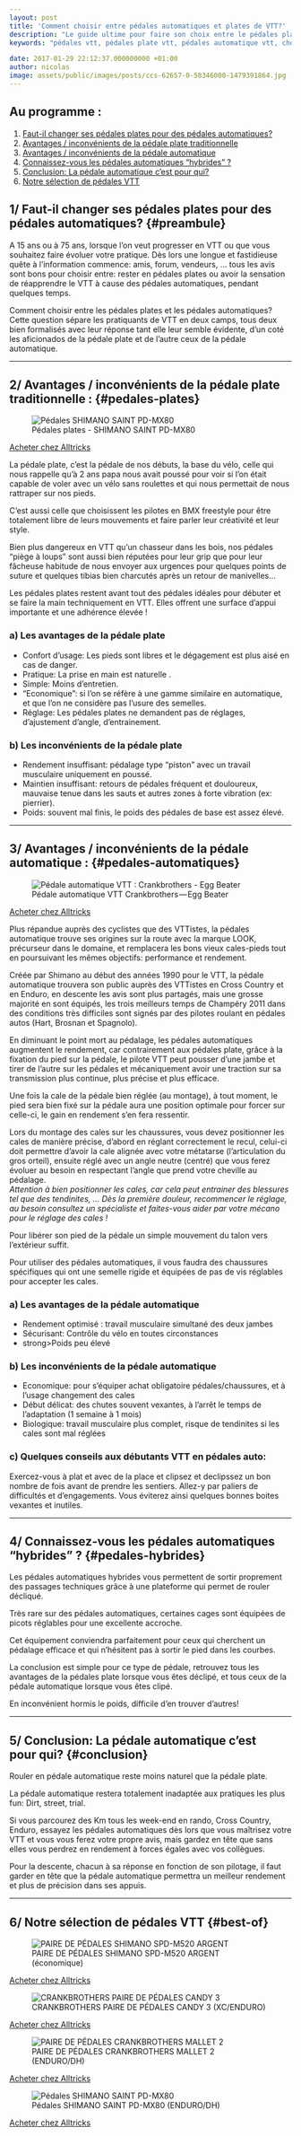 ```yaml
---
layout: post
title: 'Comment choisir entre pédales automatiques et plates de VTT?'
description: "Le guide ultime pour faire son choix entre le pédales plates et les pédales automatique en vtt."
keywords: "pédales vtt, pédales plate vtt, pédales automatique vtt, choisir pédales vtt"

date: 2017-01-29 22:12:37.000000000 +01:00
author: nicolas
image: assets/public/images/posts/ccs-62657-0-58346000-1479391864.jpg
---
```

## Au programme :

1. [Faut-il changer ses pédales plates pour des pédales automatiques?](#preambule)
2. [Avantages / inconvénients de la pédale plate traditionnelle](#pedales-plates)
3. [Avantages / inconvénients de la pédale automatique](#pedales-automatiques)
4. [Connaissez-vous les pédales automatiques “hybrides” ?](#pedales-hybrides)
5. [Conclusion: La pédale automatique c’est pour qui?](#conclusion)
6. [Notre sélection de pédales VTT](#best-of)

## 1/ Faut-il changer ses pédales plates pour des pédales automatiques? {#preambule}

A 15 ans ou à 75 ans, lorsque l’on veut progresser en VTT ou que vous souhaitez faire évoluer votre pratique. Dès lors une longue et fastidieuse quête à l’information commence: amis, forum, vendeurs, … tous les avis sont bons pour choisir entre: rester en pédales plates ou avoir la sensation de réapprendre le VTT à cause des pédales automatiques, pendant quelques temps.

Comment choisir entre les pédales plates et les pédales automatiques? Cette question sépare les pratiquants de VTT en deux camps, tous deux bien formalisés avec leur réponse tant elle leur semble évidente, d’un coté les aficionados de la pédale plate et de l’autre ceux de la pédale automatique.
<hr />

## 2/ Avantages / inconvénients de la pédale plate traditionnelle : {#pedales-plates}

<figure>
  <img alt="Pédales SHIMANO SAINT PD-MX80 " src="{{ site.url }}/assets/public/images/posts/1e33e-0me9njiu_fhg0h5fc.jpg" class="img-fluid"/>
  <figcaption>Pédales plates - SHIMANO SAINT PD-MX80</figcaption>
</figure>

<a href="http://track.effiliation.com/servlet/effi.redir?id_compteur=12855409&amp;url=https://www.alltricks.fr/F-11931-pedales-plates/P-80288-shimano_paire_de_pedales_plates_saint_pd_mx80" target="_blank" rel="nofollow" class="btn btn-outline-primary text-center">Acheter chez Alltricks</a>

La pédale plate, c’est la pédale de nos débuts, la base du vélo, celle qui nous rappelle qu’à 2 ans papa nous avait poussé pour voir si l’on était capable de voler avec un vélo sans roulettes et qui nous permettait de nous rattraper sur nos pieds.

C’est aussi celle que choisissent les pilotes en BMX freestyle pour être totalement libre de leurs mouvements et faire parler leur créativité et leur style.

Bien plus dangereux en VTT qu’un chasseur dans les bois, nos pédales “piège à loups” sont aussi bien réputées pour leur grip que pour leur fâcheuse habitude de nous envoyer aux urgences pour quelques points de suture et quelques tibias bien charcutés après un retour de manivelles…

Les pédales plates restent avant tout des pédales idéales pour débuter et se faire la main techniquement en VTT. Elles offrent une surface d’appui importante et une adhérence élevée !

### a) Les avantages de la pédale plate

- Confort d’usage: Les pieds sont libres et le dégagement est plus aisé en cas de danger.
- Pratique: La prise en main est naturelle .
- Simple: Moins d’entretien.
- “Economique”: si l’on se réfère à une gamme similaire en automatique, et que l’on ne considère pas l’usure des semelles.
- Réglage: Les pédales plates ne demandent pas de réglages, d’ajustement d’angle, d’entrainement.

### b) Les inconvénients de la pédale plate

- Rendement insuffisant: pédalage type “piston” avec un travail musculaire uniquement en poussé.
- Maintien insuffisant: retours de pédales fréquent et douloureux, mauvaise tenue dans les sauts et autres zones à forte vibration (ex: pierrier).
- Poids: souvent mal finis, le poids des pédales de base est assez élevé.
<hr />

## 3/ Avantages / inconvénients de la pédale automatique : {#pedales-automatiques}

<figure>
  <img alt="Pédale automatique VTT : Crankbrothers - Egg Beater" src="{{ site.url }}/assets/public/images/posts/7c850-0mtwevjri_e7fkdab.jpg" class="img-fluid"/>
  <figcaption>Pédale automatique VTT    Crankbrothers — Egg Beater</figcaption>
</figure>

<a href="http://track.effiliation.com/servlet/effi.redir?id_compteur=12855409&amp;url=https://www.alltricks.fr/Acheter/Crankbrothers______Egg%2BBeater" target="_blank"  rel="nofollow" class="btn btn-outline-primary text-center">Acheter chez Alltricks</a>

Plus répandue auprès des cyclistes que des VTTistes, la pédales automatique trouve ses origines sur la route avec la marque LOOK, précurseur dans le domaine, et remplacera les bons vieux cales-pieds tout en poursuivant les mêmes objectifs: performance et rendement.

Créée par Shimano au début des années 1990 pour le VTT, la pédale automatique trouvera son public auprès des VTTistes en Cross Country et en Enduro, en descente les avis sont plus partagés, mais une grosse majorité en sont équipés, les trois meilleurs temps de Champéry 2011 dans des conditions très difficiles sont signés par des pilotes roulant en pédales autos (Hart, Brosnan et Spagnolo).

En diminuant le point mort au pédalage, les pédales automatiques augmentent le rendement, car contrairement aux pédales plate, grâce à la fixation du pied sur la pédale, le pilote VTT peut pousser d’une jambe et tirer de l’autre sur les pédales et mécaniquement avoir une traction sur sa transmission plus continue, plus précise et plus efficace.

Une fois la cale de la pédale bien réglée (au montage), à tout moment, le pied sera bien fixé sur la pédale aura une position optimale pour forcer sur celle-ci, le gain en rendement s’en fera ressentir.

Lors du montage des cales sur les chaussures, vous devez positionner les cales de manière précise, d’abord en réglant correctement le recul, celui-ci doit permettre d’avoir la cale alignée avec votre métatarse (l’articulation du gros orteil), ensuite réglé avec un angle neutre (centré) que vous ferez évoluer au besoin en respectant l’angle que prend votre cheville au pédalage.<br /><em>Attention à bien positionner les cales, car cela peut entrainer des blessures tel que des tendinites, … Dès la première douleur, recommencer le réglage, au besoin consultez un spécialiste et faites-vous aider par votre mécano pour le réglage des cales !</em>

Pour libérer son pied de la pédale un simple mouvement du talon vers l’extérieur suffit.

Pour utiliser des pédales automatiques, il vous faudra des chaussures spécifiques qui ont une semelle rigide et équipées de pas de vis réglables pour accepter les cales.

### a) Les avantages de la pédale automatique

- Rendement optimisé : travail musculaire simultané des deux jambes
- Sécurisant: Contrôle du vélo en toutes circonstances
- strong>Poids peu élevé

### b) Les inconvénients de la pédale automatique

- Economique: pour s’équiper achat obligatoire pédales/chaussures, et à l’usage changement des cales
- Début délicat: des chutes souvent vexantes, à l’arrêt le temps de l’adaptation (1 semaine à 1 mois)
- Biologique: travail musculaire plus complet, risque de tendinites si les cales sont mal réglées

### c) Quelques conseils aux débutants VTT en pédales auto:

Exercez-vous à plat et avec de la place et clipsez et declipssez un bon nombre de fois avant de prendre les sentiers. Allez-y par paliers de difficultés et d’engagements. Vous éviterez ainsi quelques bonnes boites vexantes et inutiles.
<hr />

## 4/ Connaissez-vous les pédales automatiques “hybrides” ? {#pedales-hybrides}

Les pédales automatiques hybrides vous permettent de sortir proprement des passages techniques grâce à une plateforme qui permet de rouler décliqué.

Très rare sur des pédales automatiques, certaines cages sont équipées de picots réglables pour une excellente accroche.

Cet équipement conviendra parfaitement pour ceux qui cherchent un pédalage efficace et qui n’hésitent pas à sortir le pied dans les courbes.

La conclusion est simple pour ce type de pédale, retrouvez tous les avantages de la pédales plate lorsque vous êtes déclipé, et tous ceux de la pédale automatique lorsque vous êtes clipé.

En inconvénient hormis le poids, difficile d’en trouver d’autres!
<hr />

## 5/ Conclusion: La pédale automatique c’est pour qui? {#conclusion}

Rouler en pédale automatique reste moins naturel que la pédale plate.

La pédale automatique restera totalement inadaptée aux pratiques les plus fun: Dirt, street, trial.

Si vous parcourez des Km tous les week-end en rando, Cross Country, Enduro, essayez les pédales automatiques dès lors que vous maîtrisez votre VTT et vous vous ferez votre propre avis, mais gardez en tête que sans elles vous perdrez en rendement à forces égales avec vos collègues.

Pour la descente, chacun à sa réponse en fonction de son pilotage, il faut garder en tête que la pédale automatique permettra un meilleur rendement et plus de précision dans ses appuis.
<hr />

## 6/ Notre sélection de pédales VTT {#best-of}

<figure>
  <img alt="PAIRE DE PÉDALES SHIMANO SPD-M520 ARGENT " src="{{ site.url }}/assets/public/images/posts/af16b-0y_u7-3bbkdtbx_aa.jpg" class="img-fluid"/>
  <figcaption>PAIRE DE PÉDALES SHIMANO SPD-M520 ARGENT (économique)</figcaption>
</figure>
<a href="http://track.effiliation.com/servlet/effi.redir?id_compteur=12855409&amp;url=https://www.alltricks.fr/Acheter/SHIMANO%2BSPD-M520" target="_blank" rel="nofollow" class="btn btn-outline-primary text-center">Acheter chez Alltricks</a>

<figure>
  <img alt="CRANKBROTHERS PAIRE DE PÉDALES CANDY 3 " src="{{ site.url }}/assets/public/images/posts/9724d-0qj-pgpuwr39vwzbm.jpg" class="img-fluid"/>
  <figcaption>CRANKBROTHERS PAIRE DE PÉDALES CANDY 3 (XC/ENDURO)</figcaption>
</figure>
<a href="http://track.effiliation.com/servlet/effi.redir?id_compteur=12855409&amp;url=https://www.alltricks.fr/Acheter/crankbrothers%2Bcandy" target="_blank" rel="nofollow" class="btn btn-outline-primary text-center">Acheter chez Alltricks</a>

<figure>
  <img alt="PAIRE DE PÉDALES CRANKBROTHERS MALLET 2" src="{{ site.url }}/assets/public/images/posts/0120e-0pdui5pnl2zcxsxum.jpg" class="img-fluid"/>
  <figcaption>PAIRE DE PÉDALES CRANKBROTHERS MALLET 2 (ENDURO/DH)</figcaption>
</figure>
<a href="http://track.effiliation.com/servlet/effi.redir?id_compteur=12855409&amp;url=https://www.alltricks.fr/Acheter/CRANKBROTHERS%2BMALLET%2B2" target="_blank" rel="nofollow" class="btn btn-outline-primary text-center">Acheter chez Alltricks</a>

<figure>
  <img alt="Pédales SHIMANO SAINT PD-MX80 " src="{{ site.url }}/assets/public/images/posts/c9250-0hirkgovxa7gjzone.jpg" class="img-fluid"/>
  <figcaption>Pédales SHIMANO SAINT PD-MX80 (ENDURO/DH)</figcaption>
</figure>
<a href="http://track.effiliation.com/servlet/effi.redir?id_compteur=12855409&amp;url=https://www.alltricks.fr/F-11931-pedales-plates/P-80288-shimano_paire_de_pedales_plates_saint_pd_mx80" target="_blank" rel="nofollow" class="btn btn-outline-primary text-center">Acheter chez Alltricks</a>
